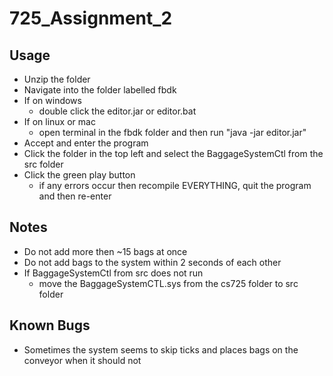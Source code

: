 # 725_Assignment_2

## Usage
- Unzip the folder
- Navigate into the folder labelled fbdk
- If on windows 
    - double click the editor.jar or editor.bat
- If on linux or mac
    - open terminal in the fbdk folder and then run "java -jar editor.jar"
- Accept and enter the program
- Click the folder in the top left and select the BaggageSystemCtl from the src folder
- Click the green play button
    - if any errors occur then recompile EVERYTHING, quit the program and then re-enter


## Notes
- Do not add more then ~15 bags at once
- Do not add bags to the system within 2 seconds of each other
- If BaggageSystemCtl from src does not run
    - move the BaggageSystemCTL.sys from the cs725 folder to src folder

## Known Bugs
- Sometimes the system seems to skip ticks and places bags on the conveyor when it should not

